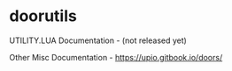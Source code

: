# doorutils

UTILITY.LUA Documentation - (not released yet)

Other Misc Documentation - https://upio.gitbook.io/doors/
